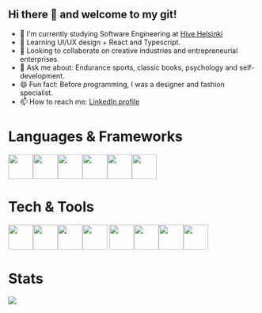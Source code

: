 ## Hi there 👋 and welcome to my git! 

- 🔭 I'm currently studying Software Engineering at [Hive Helsinki](https://www.hive.fi/en/)
- 📖 Learning UI/UX design + React and Typescript.
- 🤘 Looking to collaborate on creative industries and entrepreneurial enterprises.
- 💬 Ask me about: Endurance sports, classic books, psychology and self-development.
- 😄 Fun fact: Before programming, I was a designer and fashion specialist.
- 📫 How to reach me: [LinkedIn profile](https://www.linkedin.com/in/joaog-nascimento/)

# Languages & Frameworks
<img height=50 src="https://cdn.jsdelivr.net/gh/devicons/devicon/icons/c/c-original.svg"/><img height=50 src="https://cdn.jsdelivr.net/gh/devicons/devicon/icons/cplusplus/cplusplus-original.svg"/><img height=50 src="https://cdn.jsdelivr.net/gh/devicons/devicon/icons/bash/bash-original.svg" /><img height=50 src="https://cdn.jsdelivr.net/gh/devicons/devicon/icons/html5/html5-original.svg" /><img height=50 src="https://cdn.jsdelivr.net/gh/devicons/devicon/icons/css3/css3-original.svg" /><img height=50 src="https://cdn.jsdelivr.net/gh/devicons/devicon/icons/react/react-original.svg" />

# Tech & Tools
<img height=50 src="https://cdn.jsdelivr.net/gh/devicons/devicon/icons/git/git-plain.svg"/><img height=50 src="https://cdn.jsdelivr.net/gh/devicons/devicon/icons/docker/docker-original.svg"/><img height=50 src="https://cdn.jsdelivr.net/gh/devicons/devicon/icons/visualstudio/visualstudio-plain.svg"/><img height=50 src="https://cdn.jsdelivr.net/gh/devicons/devicon/icons/canva/canva-original.svg"/>
<img height=50 src="https://cdn.jsdelivr.net/gh/devicons/devicon/icons/figma/figma-original.svg"/><img height=50 src="https://cdn.jsdelivr.net/gh/devicons/devicon/icons/photoshop/photoshop-plain.svg"/><img height=50 src="https://cdn.jsdelivr.net/gh/devicons/devicon/icons/illustrator/illustrator-plain.svg"/><img height=50 src="https://cdn.jsdelivr.net/gh/devicons/devicon/icons/matlab/matlab-original.svg"/>

# Stats
<img src="https://github-readme-stats.vercel.app/api?username=nascimento-jgb&show_icons=true"/>

